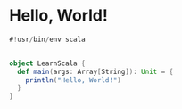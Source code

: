 # Hello, World!
```scala
#!usr/bin/env scala


object LearnScala {
  def main(args: Array[String]): Unit = {
    println("Hello, World!")
  }
}
```
